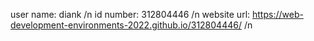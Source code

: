 user name: diank /n
id number: 312804446 /n
website url: https://web-development-environments-2022.github.io/312804446/ /n
